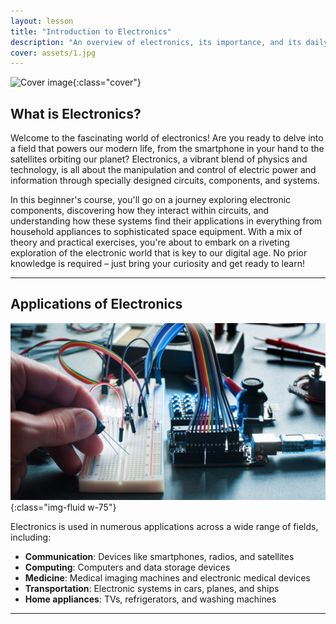 ```yaml
---
layout: lesson
title: "Introduction to Electronics"
description: "An overview of electronics, its importance, and its daily life applications."
cover: assets/1.jpg
---
```


![Cover image]({{page.cover}}){:class="cover"}

## What is Electronics?

Welcome to the fascinating world of electronics! Are you ready to delve into a field that powers our modern life, from the smartphone in your hand to the satellites orbiting our planet? Electronics, a vibrant blend of physics and technology, is all about the manipulation and control of electric power and information through specially designed circuits, components, and systems.

In this beginner's course, you'll go on a journey exploring electronic components, discovering how they interact within circuits, and understanding how these systems find their applications in everything from household appliances to sophisticated space equipment. With a mix of theory and practical exercises, you're about to embark on a riveting exploration of the electronic world that is key to our digital age. No prior knowledge is required – just bring your curiosity and get ready to learn!

---

## Applications of Electronics

![Electronics](assets/electronics01.jpg){:class="img-fluid w-75"}

Electronics is used in numerous applications across a wide range of fields, including:

- **Communication**: Devices like smartphones, radios, and satellites
- **Computing**: Computers and data storage devices
- **Medicine**: Medical imaging machines and electronic medical devices
- **Transportation**: Electronic systems in cars, planes, and ships
- **Home appliances**: TVs, refrigerators, and washing machines

---

